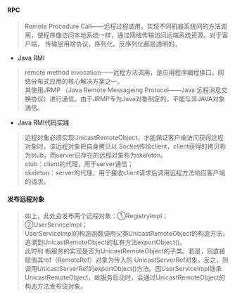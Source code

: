 #### RPC
>Remote Procedure Call——远程过程调用。实现不同机器系统间的方法调用，使程序像访问本地系统一样，通过网络传输访问远端系统资源。对于客户端， 传输层用啥协议，序列化、反序列化都是透明的。

- Java RMI
>remote method invocation——远程方法调用，是应用程序编程接口，网络分布式应用的核心解决方案之一。  
其使用JRMP （Java Remote Messageing Protocol——Java 远程消息交换协议）进行通信。由于JRMP专为Java对象制定的，不能与非JAVA对象通信。

- Java RMI代码实践
>远程对象必须实现UnicastRemoteObject，才能保证客户端访问获得远程对象时，该远程对象把自身拷贝以 Socket传给client，client获得的拷贝称为stub，而server已存在的远程对象称为skeleton。   
stub：client的代理，用于server通信；  
skeleton：server的代理，用于接收client请求后调用远程方法响应客户端的请求。

#### 发布远程对象
>如上，此处会发布两个远程对象：①RegistryImpl；②UserServiceImpl；  
UserServiceImpl的构造函数调用父类UnicastRemoteObject的构造方法，追溯到UnicastRemoteObject的私有方法exportObject()。  
此时判 断服务的实现是否为UnicastRemoteObject的子类。若是，则直接赋值其ref（RemoteRef）对象为传入的 UnicastServerRef对象。反之，则调用UnicastServerRef的exportObject()方法。因UserServiceImpl继承UnicastRemoteObject，故服务启动时，会通过UnicastRemoteObject的构造方法发布该对象。
